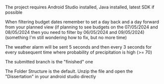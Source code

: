 The project requires Android Studio installed, Java installed, latest SDK if possible

When filtering budget dates remember to set a day back and a day forward from your planned view 
(if planning to see budgets on the 07/05/2024 and 08/05/2024 then you need to filter by 06/05/2024 and 09/05/2024)
(something I'm still wondering how to fix, but no more time)

The weather alarm will be sent 5 seconds and then every 3 seconds for every subsequent time where probability of 
precipitation is high (>= 70)

The submitted branch is the "finished" one

The Folder Structure is the default. Unzip the file and open the "Dissertation" in your android studio directly

